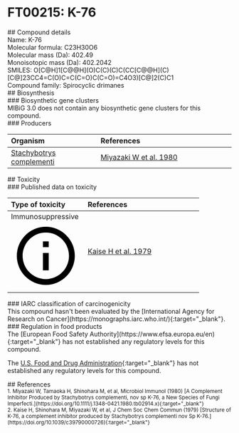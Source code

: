 
# FT00215: K-76
<div class="molecule_image" style="float:left">
<img data-smiles= C[C@@H]1CCC2C(C)(C)[C@H](O)[C@H](O)C[C@]2(C)[C@@]12CC1=C(O)C=C(C=O)C(C=O)=C1O2 data-smiles-options="{ 'width': 350, 'height': 350 }" />
</div>
## Compound details
<div style="overflow:hidden">
Name: K-76<br>
Molecular formula: C23H30O6<br>
Molecular mass (Da): 402.49<br>
Monoisotopic mass (Da): 402.2042<br>
<div class="break_all">
SMILES: O[C@H]1[C@@H](O)C(C)(C)C(CC[C@@H](C)[C@]23CC4=C(O)C=C(C=O)C(C=O)=C4O3)[C@]2(C)C1<br>
</div>
    Compound family: Spirocyclic drimanes<br>
</div>

<div markdown="block" class="section">
## Biosynthesis
<div markdown="block" class="subsection">
### Biosynthetic gene clusters
<div markdown="block" class="indented_block">
MIBiG 3.0 does not contain any biosynthetic gene clusters for this compound.
</div>
</div>

<div markdown="block" class="subsection">
### Producers
<table>
<thead>
<tr>
<th style="text-align: left;" role="columnheader" width="40%" data-sort-default>Organism</th>
<th style="text-align: left;" role="columnheader" width="60%">References</th>
</tr>
</thead>
        <tr>
        <td style="text-align: left;"><a href="https://www.ncbi.nlm.nih.gov/Taxonomy/Browser/wwwtax.cgi?mode=Info&id=missing" target="_blank">Stachybotrys complementi</a></td>
        <td style="text-align: left;"><a href="#REF00160">Miyazaki W et al. 1980</a></td>
        </tr>
</table>
</div>
</div>

<div markdown="block" class="section">
## Toxicity
<div markdown="block" class="subsection">
### Published data on toxicity
<table>
<thead>
<tr>
<th style="text-align: left;" role="columnheader" width="40%" data-sort-default>Type of toxicity</th>
<th style="text-align: left;" role="columnheader" width="60%">References</th>
</tr>
</thead>
<tbody>
<tr>
<td style="text-align: left;">Immunosuppressive <span class="twemoji" title="Inhibits the immune system"><svg xmlns="http://www.w3.org/2000/svg" viewBox="0 0 24 24"><path d="M11 9h2V7h-2m1 13c-4.41 0-8-3.59-8-8s3.59-8 8-8 8 3.59 8 8-3.59 8-8 8m0-18A10 10 0 0 0 2 12a10 10 0 0 0 10 10 10 10 0 0 0 10-10A10 10 0 0 0 12 2m-1 15h2v-6h-2v6Z"></path></svg></span></td>
<td style="text-align: left;"><a href="#REF00161">Kaise H et al. 1979</a></td>
</tr>
</tbody>
</table>
</div>

<div markdown="block" class="subsection">
### IARC classification of carcinogenicity
<div markdown="block" class="indented_block">
This compound hasn't been evaluated by the [International Agency for Research on Cancer](https://monographs.iarc.who.int/){:target="_blank"}.<br>
</div>
</div>

<div markdown="block" class="subsection">
### Regulation in food products
<div markdown="block" class="indented_block">
The [European Food Safety Authority](https://www.efsa.europa.eu/en){:target="_blank"} has not established any regulatory levels for this compound. <br>

The [U.S. Food and Drug Administration](https://www.fda.gov/){:target="_blank"} has not established any regulatory levels for this compound. <br>

</div>
</div>

</div>

<div markdown="block" class="section">
## References
<div markdown="block" style="font-size: smaller;">
<span id=REF00160>
1. Miyazaki W, Tamaoka H, Shinohara M, et al, Microbiol Immunol (1980) [A Complement Inhibitor Produced by Stachybotrys complementi, nov sp K-76, a New Species of Fungi Imperfecti.](https://doi.org/10.1111/j.1348-0421.1980.tb02914.x){:target="_blank"}<br>
</span>

<span id=REF00161>
2. Kaise H, Shinohara M, Miyazaki W, et al, J Chem Soc Chem Commun (1979) [Structure of K-76, a complement inhibitor produced by Stachybotrys complementi nov Sp K-76.](https://doi.org/10.1039/c39790000726){:target="_blank"}<br>
</span>

</div>
</div>

<script type="text/javascript" src="https://unpkg.com/smiles-drawer@2.0.1/dist/smiles-drawer.min.js"></script>
<script>
    SmiDrawer.apply();
</script>